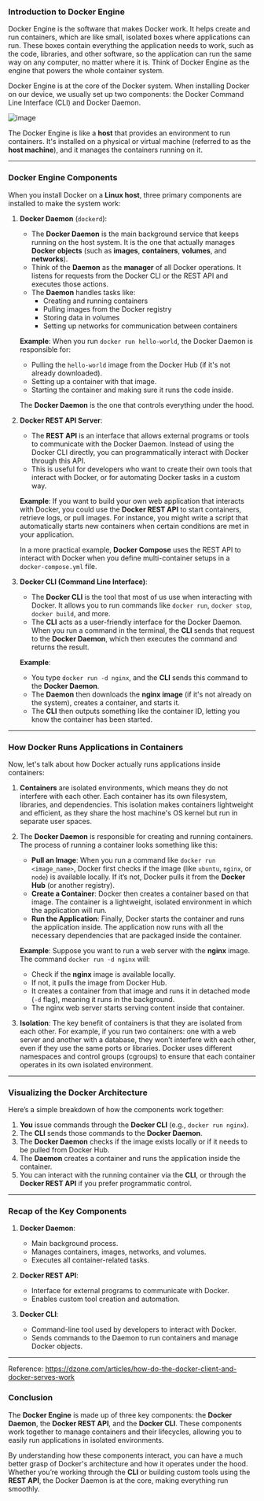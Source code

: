 ### Introduction to Docker Engine

Docker Engine is the software that makes Docker work. It helps create and run containers, which are like small, isolated boxes where applications can run. These boxes contain everything the application needs to work, such as the code, libraries, and other software, so the application can run the same way on any computer, no matter where it is. Think of Docker Engine as the engine that powers the whole container system.

Docker Engine is at the core of the Docker system. When installing Docker on our device, we usually set up two components: the Docker Command Line Interface (CLI) and Docker Daemon.

![image](https://github.com/user-attachments/assets/e40a3e2c-aa41-421d-ba13-0034892c283d)

The Docker Engine is like a **host** that provides an environment to run containers. It's installed on a physical or virtual machine (referred to as the **host machine**), and it manages the containers running on it.

---
### Docker Engine Components

When you install Docker on a **Linux host**, three primary components are installed to make the system work:

1. **Docker Daemon** (`dockerd`):
   - The **Docker Daemon** is the main background service that keeps running on the host system. It is the one that actually manages **Docker objects** (such as **images**, **containers**, **volumes**, and **networks**).
   - Think of the **Daemon** as the **manager** of all Docker operations. It listens for requests from the Docker CLI or the REST API and executes those actions.
   - The **Daemon** handles tasks like:
     - Creating and running containers
     - Pulling images from the Docker registry
     - Storing data in volumes
     - Setting up networks for communication between containers

   **Example**:
   When you run `docker run hello-world`, the Docker Daemon is responsible for:
   - Pulling the `hello-world` image from the Docker Hub (if it's not already downloaded).
   - Setting up a container with that image.
   - Starting the container and making sure it runs the code inside.

   The **Docker Daemon** is the one that controls everything under the hood.

2. **Docker REST API Server**:
   - The **REST API** is an interface that allows external programs or tools to communicate with the Docker Daemon. Instead of using the Docker CLI directly, you can programmatically interact with Docker through this API.
   - This is useful for developers who want to create their own tools that interact with Docker, or for automating Docker tasks in a custom way.

   **Example**:
   If you want to build your own web application that interacts with Docker, you could use the **Docker REST API** to start containers, retrieve logs, or pull images. For instance, you might write a script that automatically starts new containers when certain conditions are met in your application.

   In a more practical example, **Docker Compose** uses the REST API to interact with Docker when you define multi-container setups in a `docker-compose.yml` file.

3. **Docker CLI (Command Line Interface)**:
   - The **Docker CLI** is the tool that most of us use when interacting with Docker. It allows you to run commands like `docker run`, `docker stop`, `docker build`, and more.
   - The **CLI** acts as a user-friendly interface for the Docker Daemon. When you run a command in the terminal, the **CLI** sends that request to the **Docker Daemon**, which then executes the command and returns the result.

   **Example**:
   - You type `docker run -d nginx`, and the **CLI** sends this command to the **Docker Daemon**.
   - The **Daemon** then downloads the **nginx image** (if it's not already on the system), creates a container, and starts it.
   - The **CLI** then outputs something like the container ID, letting you know the container has been started.

---

### How Docker Runs Applications in Containers

Now, let's talk about how Docker actually runs applications inside containers:

1. **Containers** are isolated environments, which means they do not interfere with each other. Each container has its own filesystem, libraries, and dependencies. This isolation makes containers lightweight and efficient, as they share the host machine's OS kernel but run in separate user spaces.

2. The **Docker Daemon** is responsible for creating and running containers. The process of running a container looks something like this:
   - **Pull an Image**: When you run a command like `docker run <image_name>`, Docker first checks if the image (like `ubuntu`, `nginx`, or `node`) is available locally. If it’s not, Docker pulls it from the **Docker Hub** (or another registry).
   - **Create a Container**: Docker then creates a container based on that image. The container is a lightweight, isolated environment in which the application will run.
   - **Run the Application**: Finally, Docker starts the container and runs the application inside. The application now runs with all the necessary dependencies that are packaged inside the container.

   **Example**:
   Suppose you want to run a web server with the **nginx** image. The command `docker run -d nginx` will:
   - Check if the **nginx** image is available locally.
   - If not, it pulls the image from Docker Hub.
   - It creates a container from that image and runs it in detached mode (`-d` flag), meaning it runs in the background.
   - The nginx web server starts serving content inside that container.

3. **Isolation**: The key benefit of containers is that they are isolated from each other. For example, if you run two containers: one with a web server and another with a database, they won’t interfere with each other, even if they use the same ports or libraries. Docker uses different namespaces and control groups (cgroups) to ensure that each container operates in its own isolated environment.

---

### Visualizing the Docker Architecture

Here’s a simple breakdown of how the components work together:

1. **You** issue commands through the **Docker CLI** (e.g., `docker run nginx`).
2. The **CLI** sends those commands to the **Docker Daemon**.
3. The **Docker Daemon** checks if the image exists locally or if it needs to be pulled from Docker Hub.
4. The **Daemon** creates a container and runs the application inside the container.
5. You can interact with the running container via the **CLI**, or through the **Docker REST API** if you prefer programmatic control.

---

### Recap of the Key Components

1. **Docker Daemon**:
   - Main background process.
   - Manages containers, images, networks, and volumes.
   - Executes all container-related tasks.

2. **Docker REST API**:
   - Interface for external programs to communicate with Docker.
   - Enables custom tool creation and automation.

3. **Docker CLI**:
   - Command-line tool used by developers to interact with Docker.
   - Sends commands to the Daemon to run containers and manage Docker objects.

---

Reference: https://dzone.com/articles/how-do-the-docker-client-and-docker-serves-work 
### Conclusion

The **Docker Engine** is made up of three key components: the **Docker Daemon**, the **Docker REST API**, and the **Docker CLI**. These components work together to manage containers and their lifecycles, allowing you to easily run applications in isolated environments.

By understanding how these components interact, you can have a much better grasp of Docker's architecture and how it operates under the hood. Whether you’re working through the **CLI** or building custom tools using the **REST API**, the Docker Daemon is at the core, making everything run smoothly.
